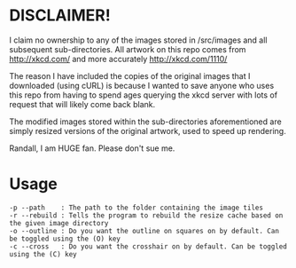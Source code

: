 # DISCLAIMER!
I claim no ownership to any of the images stored in /src/images and all subsequent sub-directories. All artwork on this repo comes from http://xkcd.com/ and more accurately http://xkcd.com/1110/ 

The reason I have included the copies of the original images that I downloaded (using cURL) is because I wanted to save anyone who uses this repo from having to spend ages querying the xkcd server with lots of request that will likely come back blank.

The modified images stored within the sub-directories aforementioned are simply resized versions of the original artwork, used to speed up rendering.

Randall, I am HUGE fan. Please don't sue me.

# Usage

	-p --path    : The path to the folder containing the image tiles
	-r --rebuild : Tells the program to rebuild the resize cache based on the given image directory
	-o --outline : Do you want the outline on squares on by default. Can be toggled using the (O) key
	-c --cross   : Do you want the crosshair on by default. Can be toggled using the (C) key
	
